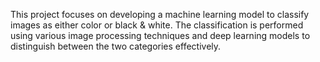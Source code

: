 This project focuses on developing a machine learning model to classify images as either color or black & white. The classification is performed using various image processing techniques and deep learning models to distinguish between the two categories effectively.

